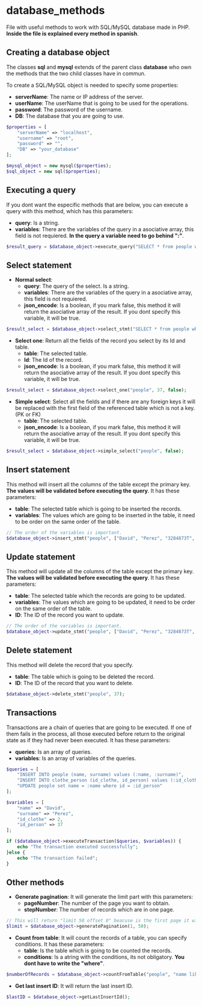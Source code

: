 # database_methods
File with useful methods to work with SQL/MySQL database made in PHP. **Inside the file is explained every method in spanish**.

## Creating a database object
The classes **sql** and **mysql** extends of the parent class **database** who own the methods that the two child classes have in commun.

To create a SQL/MySQL object is needed to specify some properties:
* **serverName**: The name or IP address of the server.
* **userName**: The userName that is going to be used for the operations.
* **password**: The password of the username.
* **DB**: The database that you are going to use.

```php
$properties = [
    "serverName" => "localhost",
    "username" => "root",
    "password" => "",
    "DB" => "your_database"
];

$mysql_object = new mysql($properties);
$sql_object = new sql($properties);
```
## Executing a query
If you dont want the especific methods that are below, you can execute a query with this method, which has this parameters:
* **query**: Is a string.
* **variables**: There are the variables of the query in a asociative array, this field is not requiered. **In the query a variable need to go behind ":"**.

```php
$result_query = $database_object->execute_query("SELECT * from people where name = :nameVar and surname = :surnameVar", ["nameVar"=> "David", "surnameVar"=> "Perez"]);
```

## Select statement

* **Normal select**:
    * **query**: The query of the select. Is a string.
    * **variables**: There are the variables of the query in a asociative array, this field is not requiered.
    * **json_encode**: Is a boolean, if you mark false, this method it will return the asociative array of the result. If you dont specify this variable, it will be true.
```php
$result_select = $database_object->select_stmt("SELECT * from people where name = :nameVar and surname = :surnameVar", ["nameVar"=> "David", "surnameVar"=> "Perez"], false);
```
* **Select one**: Return all the fields of the record you select by its Id and table.
    * **table**: The selected table.
    * **Id**: The Id of the record.
    * **json_encode**: Is a boolean, if you mark false, this method it will return the asociative array of the result. If you dont specify this variable, it will be true.
```php
$result_select = $database_object->select_one("people", 37, false);
```
* **Simple select**: Select all the fields and if there are any foreign keys it will be replaced with the first field of the referenced table which is not a key. (PK or FK)
    * **table**: The selected table.
    * **json_encode**: Is a boolean, if you mark false, this method it will return the asociative array of the result.  If you dont specify this variable, it will be true.
```php
$result_select = $database_object->simple_select("people", false);
```

## Insert statement
This method will insert all the columns of the table except the primary key. **The values will be validated before executing the query**. It has these parameters:
* **table**: The selected table which is going to be inserted the records.
* **variables**: The values which are going to be inserted in the table, it need to be order on the same order of the table.

```php
// The order of the variables is important.
$database_object->insert_stmt("people", ["David", "Perez", "3284873T", "Spain", "Man", "2005-4-24"]);
```

## Update statement
This method will update all the columns of the table except the primary key. **The values will be validated before executing the query**. It has these parameters:
* **table**: The selected table which the records are going to be updated.
* **variables**: The values which are going to be updated, it need to be order on the same order of the table.
* **ID**: The ID of the record you want to update.
```php
// The order of the variables is important.
$database_object->update_stmt("people", ["David", "Perez", "3284873T", "Spain", "Man", "2005-4-24"], 37);
```

## Delete statement
This method will delete the record that you specify.
* **table**: The table which is going to be deleted the record.
* **ID**: The ID of the record that you want to delete.
```php
$database_object->delete_stmt("people", 37);
```


## Transactions
Transactions are a chain of queries that are going to be executed. If one of them fails in the process, all those executed before return to the original state as if they had never been executed. It has these parameters:
* **queries**: Is an array of queries.
* **variables**: Is an array of variables of the queries.

```php
$queries = [
    "INSERT INTO people (name, surname) values (:name, :surname)",
    "INSERT INTO clothe_person (id_clothe, id_person) values (:id_clothe, :id_person)",
    "UPDATE people set name = :name where id = :id_person"
];

$variables = [
    "name" => "David",
    "surname" => "Perez",
    "id_clothe" => 2,
    "id_person" => 37
];

if ($database_object->executeTransaction($queries, $variables)) {
    echo "The transaction executed successfully";
}else {
    echo "The transaction failed";
}
```

## Other methods

* **Generate pagination**: It will generate the limit part with this parameters:
    * **pageNumber**: The number of the page you want to obtain.
    * **stepNumber**: The number of records which are in one page.
```php
// This will return "limit 50 offset 0" beacuse is the first page it will return the first 50 records.
$limit = $database_object->generatePagination(1, 50);
```

* **Count from table**: It will count the records of a table, you can specify conditions. It has these parameters:
    * **table**: Is the table which is going to be counted the records.
    * **conditions**: Is a atring with the conditions, its not obligatory. **You dont have to write the "where"**.
```php
$numberOfRecords = $database_object->countFromTable("people", "name like '%Da%' and surname = 'Perez'");
```

* **Get last insert ID**: It will return the last insert ID.
```php
$lastID = $database_object->getLastInsertId();
```




